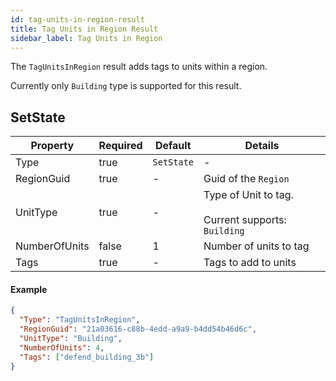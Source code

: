```yaml
---
id: tag-units-in-region-result
title: Tag Units in Region Result
sidebar_label: Tag Units in Region
---
```


The `TagUnitsInRegion` result adds tags to units within a region.

Currently only `Building` type is supported for this result.

## SetState

| Property      | Required | Default    | Details                                                      |
| ------------- | -------- | ---------- | ------------------------------------------------------------ |
| Type          | true     | `SetState` | -                                                            |
| RegionGuid    | true     | -          | Guid of the `Region`                                         |
| UnitType      | true     | -          | Type of Unit to tag.<br /><br />Current supports: `Building` |
| NumberOfUnits | false    | 1          | Number of units to tag                                       |
| Tags          | true     | -          | Tags to add to units                                         |

#### Example

```json
{
  "Type": "TagUnitsInRegion",
  "RegionGuid": "21a03616-c88b-4edd-a9a9-b4dd54b46d6c",
  "UnitType": "Building",
  "NumberOfUnits": 4,
  "Tags": ["defend_building_3b"]
}
```
